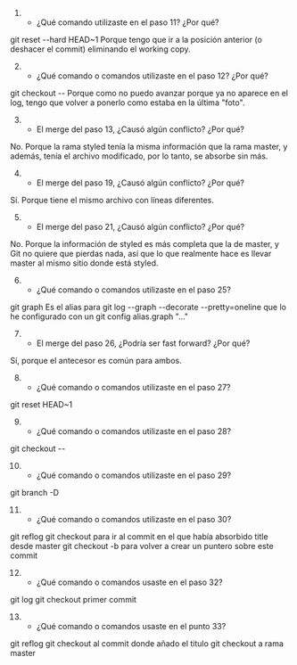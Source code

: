 1. - ¿Qué comando utilizaste en el paso 11? ¿Por qué?

git reset --hard HEAD~1
Porque tengo que ir a la posición anterior (o deshacer el commit) eliminando el working copy.

2. - ¿Qué comando o comandos utilizaste en el paso 12? ¿Por qué?

git checkout --
Porque como no puedo avanzar porque ya no aparece en el log, tengo que volver a ponerlo como estaba en la última "foto".

3. - El merge del paso 13, ¿Causó algún conflicto? ¿Por qué?

No. Porque la rama styled tenía la misma información que la rama master, y además, tenía el archivo modificado, por lo tanto, se absorbe sin más.

4. - El merge del paso 19, ¿Causó algún conflicto? ¿Por qué? 

Sí. Porque tiene el mismo archivo con líneas diferentes.

5. - El merge del paso 21, ¿Causó algún conflicto? ¿Por qué? 

No. Porque la información de styled es más completa que la de master, y Git no quiere que pierdas nada, así que lo que realmente hace es llevar master al mismo sitio donde está styled.

6. - ¿Qué comando o comandos utilizaste en el paso 25?

git graph
Es el alias para git log --graph --decorate --pretty=oneline que lo he configurado con un git config alias.graph "..."

7. - El merge del paso 26, ¿Podría ser fast forward? ¿Por qué? 

Sí, porque el antecesor es común para ambos.

8. - ¿Qué comando o comandos utilizaste en el paso 27?

git reset HEAD~1

9. - ¿Qué comando o comandos utilizaste en el paso 28? 

git checkout --

10. - ¿Qué comando o comandos utilizaste en el paso 29? 

git branch -D

11. - ¿Qué comando o comandos utilizaste en el paso 30? 

git reflog
git checkout para ir al commit en el que había absorbido title desde master
git checkout -b para volver a crear un puntero sobre este commit

12. - ¿Qué comando o comandos usaste en el paso 32?

git log 
git checkout primer commit

13. - ¿Qué comando o comandos usaste en el punto 33?

git reflog
git checkout al commit donde añado el titulo
git checkout a rama master

